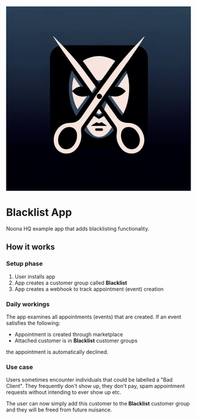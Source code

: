 ![Example Image](blacklist.webp)

# Blacklist App

Noona HQ example app that adds blacklisting functionality.

## How it works

### Setup phase

1. User installs app
2. App creates a customer group called **Blacklist**
3. App creates a webhook to track appointment (event) creation

### Daily workings

The app examines all appointments (events) that are created. If an event satisfies the following:

- Appointment is created through marketplace
- Attached customer is in **Blacklist** customer groups

the appointment is automatically declined.

### Use case

Users sometimes encounter individuals that could be labelled a "Bad Client". They frequently don't show up, they don't pay, spam appointment requests without intending to ever show up etc.

The user can now simply add this customer to the **Blacklist** customer group and they will be freed from future nuisance.
